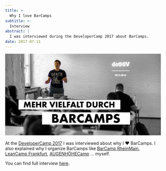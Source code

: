 ```yaml
---
title: >-
  Why I love BarCamps
subtitle: >-
  Interview
abstract: |
  I was interviewed during the DeveloperCamp 2017 about BarCamps.
date: 2017-07-11
---
```


![DeveloperCamp 2017](../media/2017-07-11-why-i-love-barcamps.jpg)

At the [DeveloperCamp 2017](https://developercamp.io/) I was interviewed about
why I ❤️ BarCamps. I also explained why I organize BarCamps like
[BarCamp RheinMain](https://barcamp-rheinmain.de/),
[LeanCamp Frankfurt](http://www.leancamp.net/frankfurt.html),
[AUGENHÖHECamp](http://augenhoehe-camp.de/) … myself.

You can find full interview
[here](https://developercamp.io/blog/barcamp-vielfalt-695.html).
